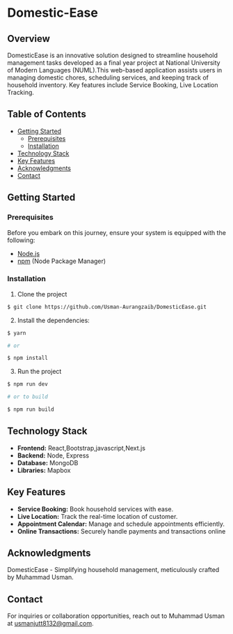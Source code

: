 # Domestic-Ease 

## Overview

DomesticEase is an innovative solution designed to streamline household management tasks developed as a final year project at National University of Modern Languages (NUML).This web-based application assists users in managing domestic chores, scheduling services, and keeping track of household inventory. Key features include  Service Booking, Live Location Tracking.

## Table of Contents

- [Getting Started](#getting-started)
  - [Prerequisites](#prerequisites)
  - [Installation](#installation)
- [Technology Stack](#technology-stack)
- [Key Features](#key-features)
- [Acknowledgments](#acknowledgments)
- [Contact](#contact)


## Getting Started

### Prerequisites

Before you embark on this journey, ensure your system is equipped with the following:

- [Node.js](https://nodejs.org/)
- [npm](https://www.npmjs.com/) (Node Package Manager)

### Installation

1. Clone the project

```sh
$ git clone https://github.com/Usman-Aurangzaib/DomesticEase.git
```

2. Install the dependencies:

```sh
$ yarn

# or

$ npm install
```

3. Run the project

```sh
$ npm run dev

# or to build

$ npm run build
```


## Technology Stack

- **Frontend:** React,Bootstrap,javascript,Next.js
- **Backend:** Node, Express
- **Database:** MongoDB
- **Libraries:** Mapbox


## Key Features

- **Service Booking:** Book household services with ease.
- **Live Location:** Track the real-time location of customer.
- **Appointment Calendar:** Manage and schedule appointments efficiently.
- **Online Transactions:**  Securely handle payments and transactions online

## Acknowledgments
DomesticEase - Simplifying household management, meticulously crafted by Muhammad Usman.

## Contact
For inquiries or collaboration opportunities, reach out to Muhammad Usman at usmanjutt8132@gmail.com.
